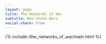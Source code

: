 ```yaml
---
layout: page
title: The Networks of War
subtitle: Non-State Wars
social-share: true
---
```


{% include /the_networks_of_war/main.html %}
